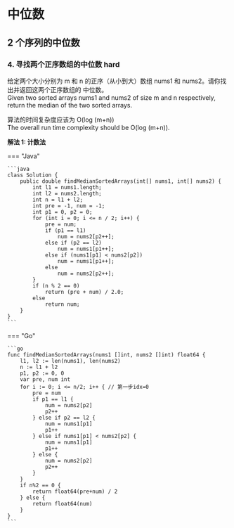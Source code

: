 # 中位数

## 2 个序列的中位数

### 4. 寻找两个正序数组的中位数 hard

给定两个大小分别为 m 和 n 的正序（从小到大）数组 nums1 和 nums2。请你找出并返回这两个正序数组的 中位数。  
Given two sorted arrays nums1 and nums2 of size m and n respectively, return the median of the two sorted arrays.

算法的时间复杂度应该为 O(log (m+n))  
The overall run time complexity should be O(log (m+n)).

**解法 1: 计数法**

=== "Java"

    ```java
    class Solution {
        public double findMedianSortedArrays(int[] nums1, int[] nums2) {
            int l1 = nums1.length;
            int l2 = nums2.length;
            int n = l1 + l2;
            int pre = -1, num = -1;
            int p1 = 0, p2 = 0;
            for (int i = 0; i <= n / 2; i++) {
                pre = num;
                if (p1 == l1)
                    num = nums2[p2++];
                else if (p2 == l2)
                    num = nums1[p1++];
                else if (nums1[p1] < nums2[p2])
                    num = nums1[p1++];
                else
                    num = nums2[p2++];
            }
            if (n % 2 == 0)
                return (pre + num) / 2.0;
            else
                return num;
        }
    }
    ```

=== "Go"

    ```go
    func findMedianSortedArrays(nums1 []int, nums2 []int) float64 {
        l1, l2 := len(nums1), len(nums2)
        n := l1 + l2
        p1, p2 := 0, 0
        var pre, num int
        for i := 0; i <= n/2; i++ { // 第一步idx=0
            pre = num
            if p1 == l1 {
                num = nums2[p2]
                p2++
            } else if p2 == l2 {
                num = nums1[p1]
                p1++
            } else if nums1[p1] < nums2[p2] {
                num = nums1[p1]
                p1++
            } else {
                num = nums2[p2]
                p2++
            }
        }
        if n%2 == 0 {
            return float64(pre+num) / 2
        } else {
            return float64(num)
        }
    }
    ```
